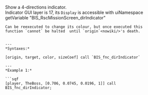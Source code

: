 Show a 4-directions indicator.<br>
Indicator GUI layer is 17, its `Display` is accessible with <sqf inline>uiNamespace getVariable "BIS_RscMissionScreen_dirIndicator"
```.<br>
Can be reexecuted to change its colour, but once executed this function `cannot` be halted  until `origin`<nowiki/>'s death.


---
*Syntaxes:*

[origin, target, color, sizeCoef] call `BIS_fnc_dirIndicator`

---
*Example 1:*

```sqf
[player, TheBoss, [0.706, 0.0745, 0.0196, 1]] call BIS_fnc_dirIndicator;
```